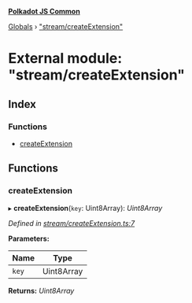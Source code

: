 **[Polkadot JS Common](../README.md)**

[Globals](../globals.md) › ["stream/createExtension"](_stream_createextension_.md)

# External module: "stream/createExtension"

## Index

### Functions

* [createExtension](_stream_createextension_.md#createextension)

## Functions

###  createExtension

▸ **createExtension**(`key`: Uint8Array): *Uint8Array*

*Defined in [stream/createExtension.ts:7](https://github.com/polkadot-js/common/blob/a1c2f03/packages/trie-codec/src/stream/createExtension.ts#L7)*

**Parameters:**

Name | Type |
------ | ------ |
`key` | Uint8Array |

**Returns:** *Uint8Array*